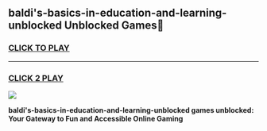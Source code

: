 
## baldi's-basics-in-education-and-learning-unblocked Unblocked Games👋
<h3>
<a href="https://news.freeplayer.one?title=baldi's-basics-in-education-and-learning-unblocked&ref=16F">CLICK TO PLAY</a></h3>
<hr>

<h3>
<a href="https://news.freeplayer.one?title=baldi's-basics-in-education-and-learning-unblocked&ref=16F">CLICK 2 PLAY</a>
  
</h3>

<a href="https://news.freeplayer.one?title=baldi's-basics-in-education-and-learning-unblocked&ref=16F/"><img src="https://clearcache.store/games.png"></a>


**baldi's-basics-in-education-and-learning-unblocked games unblocked: Your Gateway to Fun and Accessible Online Gaming**
